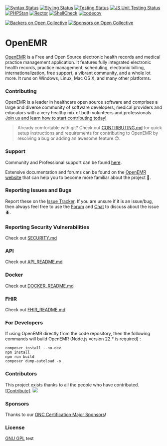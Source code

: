 [![Syntax Status](https://github.com/openemr/openemr/actions/workflows/syntax.yml/badge.svg)](https://github.com/openemr/openemr/actions/workflows/syntax.yml)
[![Styling Status](https://github.com/openemr/openemr/actions/workflows/styling.yml/badge.svg)](https://github.com/openemr/openemr/actions/workflows/styling.yml)
[![Testing Status](https://github.com/openemr/openemr/actions/workflows/test.yml/badge.svg)](https://github.com/openemr/openemr/actions/workflows/test.yml)
[![JS Unit Testing Status](https://github.com/openemr/openemr/actions/workflows/js-test.yml/badge.svg)](https://github.com/openemr/openemr/actions/workflows/js-test.yml)
[![PHPStan](https://github.com/openemr/openemr/actions/workflows/phpstan.yml/badge.svg)](https://github.com/openemr/openemr/actions/workflows/phpstan.yml)
[![Rector](https://github.com/openemr/openemr/actions/workflows/rector.yml/badge.svg)](https://github.com/openemr/openemr/actions/workflows/rector.yml)
[![ShellCheck](https://github.com/openemr/openemr/actions/workflows/shellcheck.yml/badge.svg)](https://github.com/openemr/openemr/actions/workflows/shellcheck.yml)
[![codecov](https://codecov.io/gh/openemr/openemr/graph/badge.svg?token=7Eu3U1Ozdq)](https://codecov.io/gh/openemr/openemr)

[![Backers on Open Collective](https://opencollective.com/openemr/backers/badge.svg)](#backers) [![Sponsors on Open Collective](https://opencollective.com/openemr/sponsors/badge.svg)](#sponsors)

# OpenEMR

[OpenEMR](https://open-emr.org) is a Free and Open Source electronic health records and medical practice management application. It features fully integrated electronic health records, practice management, scheduling, electronic billing, internationalization, free support, a vibrant community, and a whole lot more. It runs on Windows, Linux, Mac OS X, and many other platforms.

### Contributing

OpenEMR is a leader in healthcare open source software and comprises a large and diverse community of software developers, medical providers and educators with a very healthy mix of both volunteers and professionals. [Join us and learn how to start contributing today!](https://open-emr.org/wiki/index.php/FAQ#How_do_I_begin_to_volunteer_for_the_OpenEMR_project.3F)

> Already comfortable with git? Check out [CONTRIBUTING.md](CONTRIBUTING.md) for quick setup instructions and requirements for contributing to OpenEMR by resolving a bug or adding an awesome feature 😊.

### Support

Community and Professional support can be found [here](https://open-emr.org/wiki/index.php/OpenEMR_Support_Guide).

Extensive documentation and forums can be found on the [OpenEMR website](https://open-emr.org) that can help you to become more familiar about the project 📖.

### Reporting Issues and Bugs

Report these on the [Issue Tracker](https://github.com/openemr/openemr/issues). If you are unsure if it is an issue/bug, then always feel free to use the [Forum](https://community.open-emr.org/) and [Chat](https://www.open-emr.org/chat/) to discuss about the issue 🪲.

### Reporting Security Vulnerabilities

Check out [SECURITY.md](.github/SECURITY.md)

### API

Check out [API_README.md](API_README.md)

### Docker

Check out [DOCKER_README.md](DOCKER_README.md)

### FHIR

Check out [FHIR_README.md](FHIR_README.md)

### For Developers

If using OpenEMR directly from the code repository, then the following commands will build OpenEMR (Node.js version 22.* is required) :

```shell
composer install --no-dev
npm install
npm run build
composer dump-autoload -o
```

### Contributors

This project exists thanks to all the people who have contributed. [[Contribute]](CONTRIBUTING.md).
<a href="https://github.com/openemr/openemr/graphs/contributors"><img src="https://opencollective.com/openemr/contributors.svg?width=890" /></a>


### Sponsors

Thanks to our [ONC Certification Major Sponsors](https://www.open-emr.org/wiki/index.php/OpenEMR_Certification_Stage_III_Meaningful_Use#Major_sponsors)!


### License

[GNU GPL](LICENSE)
test

